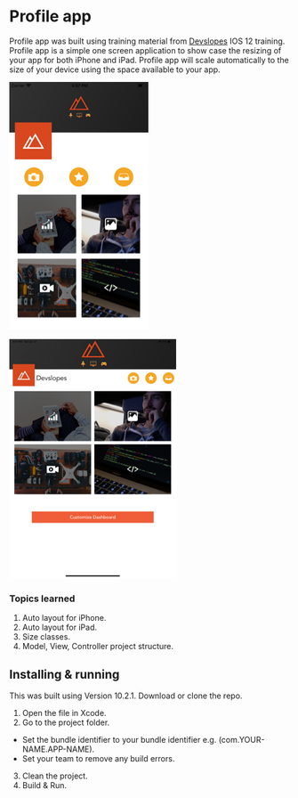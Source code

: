 # Profile app

Profile app was built using training material from [Devslopes](https://www.devslopes.com/) IOS 12 training.
Profile app is a simple one screen application to show case the resizing of your app for both iPhone and iPad.
Profile app will scale automatically to the size of your device using the space available to your app.

![alt text][homeScreen1]

![alt text][homeScreen2]

### Topics learned
1. Auto layout for iPhone.
2. Auto layout for iPad.
3. Size classes.
6. Model, View, Controller project structure.

## Installing & running
This was built using Version 10.2.1. Download or clone the repo.

1. Open the file in Xcode.
2. Go to the project folder.
* Set the bundle identifier to your bundle identifier e.g. (com.YOUR-NAME.APP-NAME).
* Set your team to remove any build errors.
3. Clean the project.
4. Build & Run.

[homeScreen1]: https://github.com/dalyodhran/profile-app/blob/master/screenShots/homeScreen1.png
[homeScreen2]: https://github.com/dalyodhran/profile-app/blob/master/screenShots/homeScreen2.png
